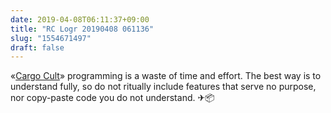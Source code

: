 ```yaml
---
date: 2019-04-08T06:11:37+09:00
title: "RC Logr 20190408 061136"
slug: "1554671497"
draft: false
---
```


«[Cargo Cult](https://stevemcconnell.com/articles/cargo-cult-software-engineering/)» programming is a waste of time and effort. The best way is to understand fully, so do not ritually include features that serve no purpose, nor copy-paste code you do not understand. ✈📦

